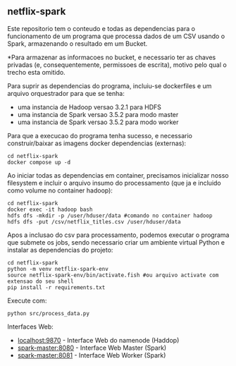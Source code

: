 ## netflix-spark

Este repositorio tem o conteudo e todas as dependencias para o funcionamento de um programa que processa dados de um CSV usando o Spark, armazenando o resultado em um Bucket. 

*Para armazenar as informacoes no bucket, e necessario ter as chaves privadas (e, consequentemente, permissoes de escrita), motivo pelo qual o trecho esta omitido.

Para suprir as dependencias do programa, incluiu-se dockerfiles e um arquivo orquestrador para que se tenha:

- uma instancia de Hadoop versao 3.2.1 para HDFS
- uma instancia de Spark versao 3.5.2 para modo master 
- uma instancia de Spark versao 3.5.2 para modo worker

Para que a execucao do programa tenha sucesso, e necessario construir/baixar as imagens docker dependencias (externas):

```shell
cd netflix-spark
docker compose up -d
```

Ao iniciar todas as dependencias em container, precisamos inicializar nosso filesystem e incluir o arquivo insumo do processamento (que ja e incluido como volume no container hadoop):

```shell
cd netflix-spark
docker exec -it hadoop bash
hdfs dfs -mkdir -p /user/hduser/data #comando no container hadoop
hdfs dfs -put /csv/netflix_titles.csv /user/hduser/data
```

Apos a inclusao do csv para processamento, podemos executar o programa que submete os jobs, sendo necessario criar um ambiente virtual Python e instalar as dependencias do projeto: 

```shell
cd netflix-spark
python -m venv netflix-spark-env
source netflix-spark-env/bin/activate.fish #ou arquivo activate com extensao do seu shell
pip install -r requirements.txt
```

Execute com:

```shell
python src/process_data.py
```

Interfaces Web:

- [localhost:9870](http://localhost:9870/) - Interface Web do namenode (Haddop)
- [spark-master:8080](http://spark-master:8080/) - Interface Web Master (Spark)
- [spark-master:8081](http://spark-master:8081/) - Interface Web Worker (Spark)